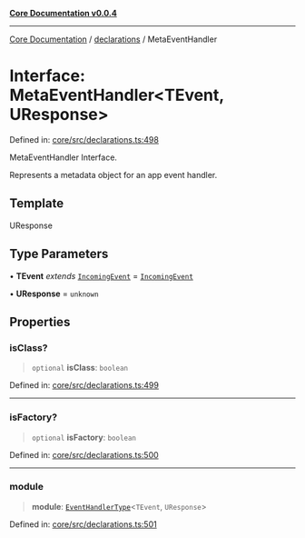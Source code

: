 [**Core Documentation v0.0.4**](../../README.md)

***

[Core Documentation](../../modules.md) / [declarations](../README.md) / MetaEventHandler

# Interface: MetaEventHandler\<TEvent, UResponse\>

Defined in: [core/src/declarations.ts:498](https://github.com/stonemjs/core/blob/2adc2da4c7e3b5a9f593c198ba7e8ad639651777/src/declarations.ts#L498)

MetaEventHandler Interface.

Represents a metadata object for an app event handler.

## Template

UResponse

## Type Parameters

• **TEvent** *extends* [`IncomingEvent`](../../events/IncomingEvent/classes/IncomingEvent.md) = [`IncomingEvent`](../../events/IncomingEvent/classes/IncomingEvent.md)

• **UResponse** = `unknown`

## Properties

### isClass?

> `optional` **isClass**: `boolean`

Defined in: [core/src/declarations.ts:499](https://github.com/stonemjs/core/blob/2adc2da4c7e3b5a9f593c198ba7e8ad639651777/src/declarations.ts#L499)

***

### isFactory?

> `optional` **isFactory**: `boolean`

Defined in: [core/src/declarations.ts:500](https://github.com/stonemjs/core/blob/2adc2da4c7e3b5a9f593c198ba7e8ad639651777/src/declarations.ts#L500)

***

### module

> **module**: [`EventHandlerType`](../type-aliases/EventHandlerType.md)\<`TEvent`, `UResponse`\>

Defined in: [core/src/declarations.ts:501](https://github.com/stonemjs/core/blob/2adc2da4c7e3b5a9f593c198ba7e8ad639651777/src/declarations.ts#L501)
